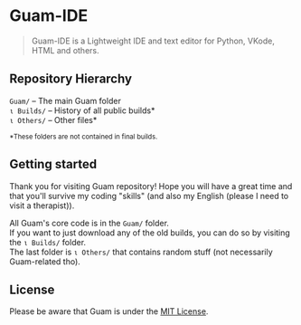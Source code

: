 # Guam-IDE
> Guam-IDE is a Lightweight IDE and text editor for Python, VKode, HTML and others.
## Repository Hierarchy

`Guam/` – The main Guam folder<br>
`ι Builds/` – History of all public builds*<br>
`ι Others/` – Other files*<br>

<sub>*These folders are not contained in final builds.</sub>

## Getting started
Thank you for visiting Guam repository! Hope you will have a great time and that you'll survive my coding "skills" (and also my English (please I need to visit a therapist)).

All Guam's core code is in the `Guam/` folder.<br>
If you want to just download any of the old builds, you can do so by visiting the `ι Builds/` folder.<br>
The last folder is `ι Others/` that contains random stuff (not necessarily Guam-related tho).

## License
Please be aware that Guam is under the [MIT License](https://github.com/vitkozel/Guam-IDE/blob/master/license).
